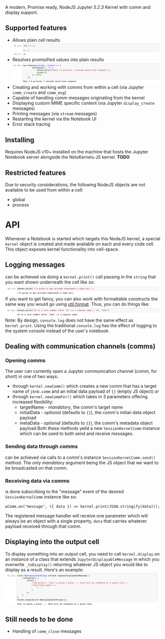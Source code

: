 A modern, Promise ready, NodeJS Jupyter _5.2.3_ Kernel with comm and display support.

## Supported features
* Allows plain cell results  
![plain results](/imgs/own/nk_execute_plain.png)
* Resolves promisified values into plain results  
![promise results](/imgs/own/nk_execute_promise.png)
* Creating and working with comms from within a cell (via Jupyter `comm_create` and `comm_msg`)
* Capable of handling comm messages originating from the kernel
* Displaying custom MIME specific content (via Jupyter `display_create` messages)
* Printing messages (via `stream` messages) 
* Restarting the kernel via the Notebook UI 
* Error stack tracing

## Installing
Requires NodeJS v10+ installed on the machine that hosts the Jupyter Notebook server alongside the NeluKernelu JS kernel.
**TODO**

## Restricted features
Due to security considerations, the following NodeJS objects are not available to be used from within a cell:
* global
* process

# API
Whenever a Notebook is started which targets this NodeJS kernel, a special `kernel` object is created and made available on each and every code cell. This object exposes kernel functionality into cell-space. 

## Logging messages 
can be achieved via doing a `kernel.print()` call passing in the `string` that you want shown underneath the cell like so:  
![kernel.print(string)](/imgs/own/nk_kernel_print_string.png)
If you want to get fancy, you can also work with formattable constructs the same way you would go using [util.format](https://nodejs.org/api/util.html#util_util_format_format_args). Thus, you can do things like:  
![kernel.print(format[, ...args])](/imgs/own/nk_kernel_print_format.png)
Note: By design, `console.log` does not have the same effect as `kernel.print`. Using the traditional `console.log` has the effect of logging to the system console instead of the user's notebook.

## Dealing with communication channels (comms)
### Opening comms
The user can currently open a Jupyter communication channel (comm, for short) in one of two ways:
* through `kernel.newComm()` which creates a new comm that has a target name of `jknb.comm` and an initial data payload of `{}` (empty JS object) _or_
* through `kernel.newCommFor()` which takes in 3 parameters offering increased flexibility:
  * targetName - _mandatory_, the comm's target name
  * initialData - _optional_ (defaults to `{}`), the comm's initial-data object payload
  * metaData - _optional_ (defaults to `{}`), the comm's metadata object payload
Both these methods yeild a new `SessionKernelComm` instance which can be used to both send and receive messages.

### Sending data through comms
can be achieved via calls to a comm's instance `SessionKernelComm.send()` method. The only _mandatory_ argument being the JS object that we want to be broadcasted on that comm.

### Receiving data via comms
is done subscribing to the "message" event of the desired `SessionKernelComm` instance like so:
```
wComm.on("message", ({ data }) => kernel.print(JSON.stringify(data)));
```
The registered message handler will receive one parameter which will always be an object with a single property, `data` that carries whatever payload received through that comm.

## Displaying into the output cell
To display something into an output cell, you need to call `kernel.display` on an instance of a class that extends `JupyterDisplayableMessage` in which you overwrite `_toDisplay()` returning whatever JS object you would like to display as a result.
Here's an example:  
![kernel.display(JupyterDisplayableMessage)](/imgs/own/nk_kernel_display.png)

## Still needs to be done
* Handling of `comm_close` messages